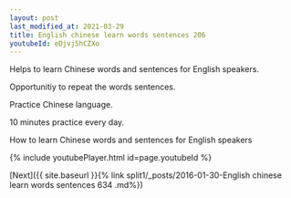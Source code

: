 ```yaml
---
layout: post
last_modified_at: 2021-03-29
title: English chinese learn words sentences 206 
youtubeId: eDjvj5hCZXo
---
```

 
 
Helps to learn Chinese words and sentences for English speakers.

Opportunitiy to repeat the words sentences. 

Practice Chinese language. 
 
10 minutes practice every day. 
 
How to learn Chinese words and sentences for English speakers 
 
{% include youtubePlayer.html id=page.youtubeId %}
 
 
[Next]({{ site.baseurl }}{% link  split1/_posts/2016-01-30-English chinese learn words sentences 634 .md%})
 
